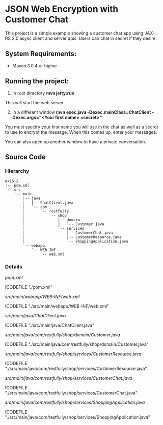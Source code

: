 # JSON Web Encryption with Customer Chat


<!-- toc -->


This project is a simple example showing a customer chat app using JAX-RS 2.0 async client and server apis.
Users can chat in secret if they desire.


## System Requirements:

- Maven 3.0.4 or higher


## Running the project:

1. In root directory **mvn jetty:run**


This will start the web server

2. In a different window **mvn exec:java -Dexec.mainClass=ChatClient -Dexec.args="&lt;Your first name&gt; &lt;secret&gt;"**


You must specify your first name you will use in the chat as well as a secret to use to encrypt the message.  When this comes up, enter your messages. 


You can also open up another window to have a private conversation.






## Source Code


### Hierarchy
```
ex15_2
|-- pom.xml
`-- src
    `-- main
        |-- java
        |   |-- ChatClient.java
        |   `-- com
        |       `-- restfully
        |           `-- shop
        |               |-- domain
        |               |   `-- Customer.java
        |               `-- services
        |                   |-- CustomerChat.java
        |                   |-- CustomerResource.java
        |                   `-- ShoppingApplication.java
        `-- webapp
            `-- WEB-INF
                `-- web.xml
```

### Details




*pom.xml*

!CODEFILE "./pom.xml"


*src/main/webapp/WEB-INF/web.xml*

!CODEFILE "./src/main/webapp/WEB-INF/web.xml"


*src/main/java/ChatClient.java*

!CODEFILE "./src/main/java/ChatClient.java"


*src/main/java/com/restfully/shop/domain/Customer.java*

!CODEFILE "./src/main/java/com/restfully/shop/domain/Customer.java"


*src/main/java/com/restfully/shop/services/CustomerResource.java*

!CODEFILE "./src/main/java/com/restfully/shop/services/CustomerResource.java"


*src/main/java/com/restfully/shop/services/CustomerChat.java*

!CODEFILE "./src/main/java/com/restfully/shop/services/CustomerChat.java"


*src/main/java/com/restfully/shop/services/ShoppingApplication.java*

!CODEFILE "./src/main/java/com/restfully/shop/services/ShoppingApplication.java"

